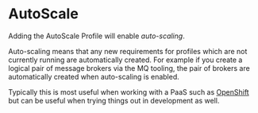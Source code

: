 # AutoScale

Adding the AutoScale Profile will enable _auto-scaling_.

Auto-scaling means that any new requirements for profiles which are not currently running are automatically created. For example if you create a logical pair of message brokers via the MQ tooling, the pair of brokers are automatically created when auto-scaling is enabled.

Typically this is most useful when working with a PaaS such as [OpenShift](http://openshift.com) but can be useful when trying things out in development as well.

